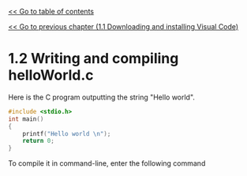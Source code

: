 [<< Go to table of contents](/doc/cPrograms/readme.md)

[<< Go to previous chapter (1.1 Downloading and installing Visual Code)](/doc/1-1-downloading-and-installing-visual-code.md)

# 1.2 Writing and compiling helloWorld.c

Here is the C program outputting the string "Hello world".

```c
#include <stdio.h>
int main()
{
    printf("Hello world \n");
    return 0;
}
```

To compile it in command-line, enter the following command
